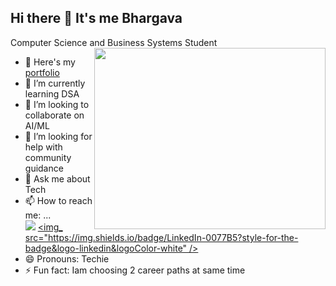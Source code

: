 ## Hi there 👋 It's me Bhargava

Computer Science and Business Systems Student
<img align="right" width="370" height="290" src="https://i.pinimg.com/originals/47/f0/34/47f0342cec72b800463bf003eac1257e.gif">

- 🔭 Here's my [portfolio](https://bhargava562.github.io/my-portfolio/)
- 🌱 I’m currently learning DSA
- 👯 I’m looking to collaborate on AI/ML
- 🤔 I’m looking for help with community guidance
- 💬 Ask me about Tech
- 📫 How to reach me: ...
  <br /> [<img src="https://img.shields.io/badge/Twitter-1DA1F2?style-for-the-
badge&logo=twitter&logoColor-white" />](https://x.com/BhargavaA273345) [<img_
src="https://img.shields.io/badge/LinkedIn-0077B5?style-for-the-
badge&logo-linkedin&logoColor-white" />](https://www.linkedin.com/in/bhargava-a-a1426b325/)
- 😄 Pronouns: Techie
- ⚡ Fun fact: Iam choosing 2 career paths at same time 

